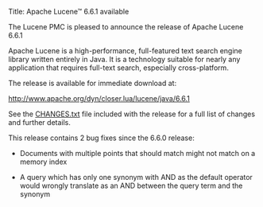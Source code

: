 Title: Apache Lucene™ 6.6.1 available

The Lucene PMC is pleased to announce the release of Apache Lucene 6.6.1

Apache Lucene is a high-performance, full-featured text search engine
library written entirely in Java. It is a technology suitable for nearly
any application that requires full-text search, especially cross-platform.

The release is available for immediate download at:

   <http://www.apache.org/dyn/closer.lua/lucene/java/6.6.1>

See the [CHANGES.txt](/core/6_6_1/changes/Changes.html) file included with the
release for a full list of changes and further details.

This release contains 2 bug fixes since the 6.6.0 release:

 * Documents with multiple points that should match might not match on a memory index

 * A query which has only one synonym with AND as the default operator would
   wrongly translate as an AND between the query term and the synonym

